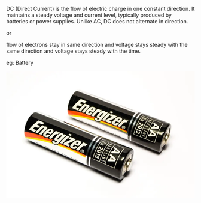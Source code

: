 DC (Direct Current) is the flow of electric charge in one constant direction. It maintains a steady voltage and current level, typically produced by batteries or power supplies. Unlike AC, DC does not alternate in direction. 

or 

flow of electrons stay in same direction and voltage stays steady with the same direction and voltage stays steady with the time.

eg: Battery 

![alt text](<../Images/image copy 4.png>)

